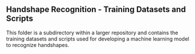 ## Handshape Recognition - Training Datasets and Scripts

This folder is a subdirectory within a larger repository and contains the training datasets and scripts used for developing a machine learning model to recognize handshapes.

